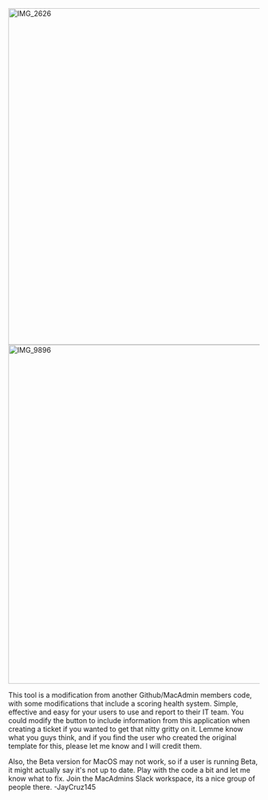 <img width="673" alt="IMG_2626" src="https://github.com/Jaycruz/ComplianceAndHealthTool/assets/8670734/9f2a0fb0-c142-40e8-97cf-f7f34e67970c">
<img width="678" alt="IMG_9896" src="https://github.com/Jaycruz/ComplianceAndHealthTool/assets/8670734/3cbe0272-31fe-4d39-ad1e-c954a16ce455">


This tool is a modification from another Github/MacAdmin members code, with some modifications that include a scoring health system. 
Simple, effective and easy for your users to use and report to their IT team. You could modify the button to include information from this application when creating a ticket if you wanted to get that nitty gritty on it. 
Lemme know what you guys think, and if you find the user who created the original template for this, please let me know and I will credit them.

Also, the Beta version for MacOS may not work, so if a user is running Beta, it might actually say it's not up to date. Play with the code a bit and let me know what to fix. 
Join the MacAdmins Slack workspace, its a nice group of people there.
-JayCruz145
